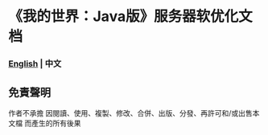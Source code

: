 # 《我的世界：Java版》服务器软优化文档
### [English](https://github.com/purpurFox/mcje-sso-doc/blob/main/README.md) | 中文

## 免責聲明
作者不承擔 因閱讀、使用、複製、修改、合併、出版、分發、再許可和/或出售本文檔 而產生的所有後果
